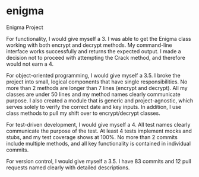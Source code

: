 # enigma
Enigma Project

For functionality, I would give myself a 3. I was able to get the Enigma class working with both encrypt and decrypt methods. My command-line interface works successfully and returns the expected output. I made a decision not to proceed with attempting the Crack method, and therefore would not earn a 4.

For object-oriented programming, I would give myself a 3.5. I broke the project into small, logical components that have single responsibilities. No more than 2 methods are longer than 7 lines (encrypt and decrypt). All my classes are under 50 lines and my method names clearly communicate purpose. I also created a module that is generic and project-agnostic, which serves solely to verify the correct date and key inputs. In addition, I use class methods to pull my shift over to encrypt/decrypt classes.

For test-driven development, I would give myself a 4. All test names clearly communicate the purpose of the test. At least 4 tests implement mocks and stubs, and my test coverage shows at 100%. No more than 2 commits include multiple methods, and all key functionality is contained in individual commits. 

For version control, I would give myself a 3.5. I have 83 commits and 12 pull requests named clearly with detailed descriptions. 

